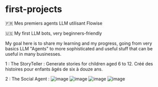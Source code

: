 # first-projects
🇫🇷 Mes premiers agents LLM utilisant Flowise

🇺🇸 My first LLM bots, very beginners-friendly

My goal here is to share my learning and my progress, going from very basics LLM "Agents" to more sophisticated and useful stuff that can be useful in many businesses.

1 : The StoryTeller : Generate stories for children aged 6 to 12.
                      Créé des histoires pour enfants âgés de six à douze ans.

2 : The Social Agent : 
![image](https://github.com/user-attachments/assets/91edc570-d053-4b19-8e00-03c7a5d49a17)
![image](https://github.com/user-attachments/assets/af181c7c-2be7-4e7b-aec6-4625507357fc)
![image](https://github.com/user-attachments/assets/c4c03e93-ac53-41a7-92da-0190d71d27e3)
![image](https://github.com/user-attachments/assets/b674fc1f-2a9b-4821-b903-65ebb0e3b519)



